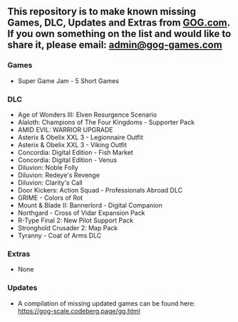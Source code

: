 ## This repository is to make known missing Games, DLC, Updates and Extras from [GOG.com](https://www.gog.com/). If you own something on the list and would like to share it, please email: [admin@gog-games.com](mailto:admin@gog-games.com)

### Games
- Super Game Jam - 5 Short Games

### DLC
- Age of Wonders III: Elven Resurgence Scenario
- Alaloth: Champions of The Four Kingdoms - Supporter Pack
- AMID EVIL: WARRIOR UPGRADE
- Asterix & Obelix XXL 3 - Legionnaire Outfit
- Asterix & Obelix XXL 3 - Viking Outfit
- Concordia: Digital Edition - Fish Market
- Concordia: Digital Edition - Venus
- Diluvion: Noble Folly
- Diluvion: Redeye's Revenge
- Diluvion: Clarity's Call
- Door Kickers: Action Squad - Professionals Abroad DLC
- GRIME - Colors of Rot
- Mount & Blade II: Bannerlord - Digital Companion
- Northgard - Cross of Vidar Expansion Pack
- R-Type Final 2: New Pilot Support Pack
- Stronghold Crusader 2: Map Pack
- Tyranny - Coat of Arms DLC

### Extras
- None

### Updates
- A compilation of missing updated games can be found here: https://gog-scale.codeberg.page/gg.html
